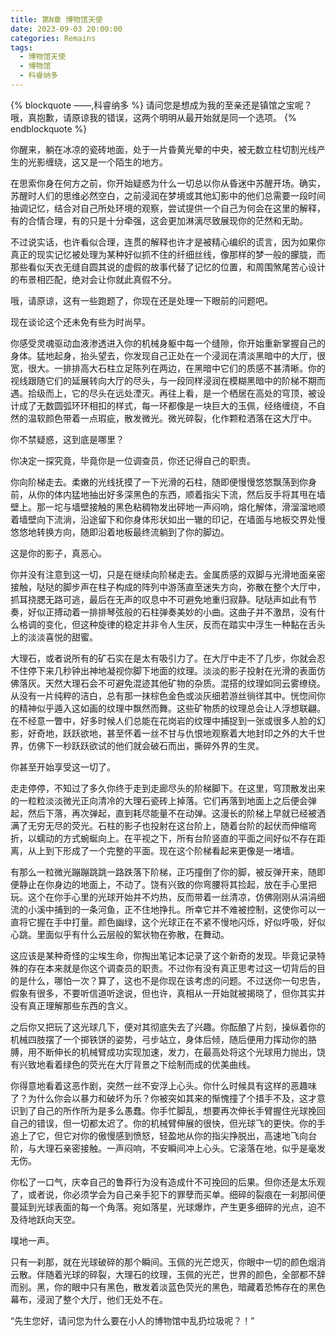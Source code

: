 ```yaml
---
title: 第N章 博物馆天使
date: 2023-09-03 20:00:00
categories: Remains
tags:
  - 博物馆天使
  - 博物馆
  - 科睿纳多
---
```


<!-- # 第N章 博物馆天使 -->

{% blockquote ——,科睿纳多 %}
请问您是想成为我的至亲还是镇馆之宝呢？哦，真抱歉，请原谅我的错误，这两个明明从最开始就是同一个选项。
{% endblockquote %}

<!-- more -->

<!-- # 博物馆天使生前时馆长就是把他一半当展品一半当儿子看待的 -->

你醒来，躺在冰凉的瓷砖地面，处于一片昏黄光晕的中央，被无数立柱切割光线产生的光影缠绕，这又是一个陌生的地方。

在思索你身在何方之前，你开始疑惑为什么一切总以你从昏迷中苏醒开场。确实，苏醒时人们的思维必然空白，之前浸润在梦境或其他幻影中的他们总需要一段时间抽调记忆，结合对自己所处环境的观察，尝试提供一个自己为何会在这里的解释，有的合情合理，有的只是十分牵强，这会更加淋漓尽致展现你的茫然和无助。

不过说实话，也许看似合理，连贯的解释也许才是被精心编织的谎言，因为如果你真正的现实记忆被处理为某种好似抓不住的纤细丝线，像那样的梦一般的朦胧，而那些看似天衣无缝自圆其说的虚假的故事代替了记忆的位置，和周围煞尾苦心设计的布景相匹配，绝对会让你就此真假不分。

<!-- # 暗示了故事魔的存在，也可以理解为‘我’对自己这场复仇游戏的评价 -->

哦，请原谅，这有一些跑题了，你现在还是处理一下眼前的问题吧。

现在谈论这个还未免有些为时尚早。

你感受灵魂驱动血液渗透进入你的机械身躯中每一个缝隙，你开始重新掌握自己的身体。猛地起身，抬头望去，你发现自己正处在一个浸润在清淡黑暗中的大厅，很宽，很大。一排排高大石柱立足陈列在两边，在黑暗中它们的质感不甚清晰。你的视线跟随它们的延展转向大厅的尽头，与一段同样浸润在模糊黑暗中的阶梯不期而遇。拾级而上，它的尽头在远处湮灭。再往上看，是一个栖居在高处的穹顶，被设计成了无数圆弧环环相扣的样式，每一环都像是一块巨大的玉佩，经络缠绕，不自然的温软颜色带着一点瑕疵，散发微光。微光碎裂，化作颗粒洒落在这大厅中。

 <!-- # 记住这些陈设，都是博物馆天使的机关 -->

你不禁疑惑，这到底是哪里？

你决定一探究竟，毕竟你是一位调查员，你还记得自己的职责。

你向阶梯走去。柔嫩的光线抚摸了一下光滑的石柱，随即便慢慢悠悠飘荡到你身前，从你的体内猛地抽出好多深黑色的东西，顺着指尖下流，然后反手将其甩在墙壁上。那一坨与墙壁接触的黑色粘稠物发出砰地一声闷响，熔化解体，滑溜溜地顺着墙壁向下流淌，沿途留下和你身体形状如出一辙的印记，在墙面与地板交界处慢悠悠地转换方向，随即沿着地板最终流躺到了你的脚边。

<!-- # 可以把这段文字解读为通感，也可以理解为这是对盘踞在‘你’身上的质感粘稠的‘我’的暗示，理解成故事魔其实也没有问题 -->

这是你的影子，真恶心。

你并没有注意到这一切，只是在继续向阶梯走去。金属质感的双脚与光滑地面亲密接触，哒哒的脚步声在柱子构成的阵列中游荡直至迷失方向，弥散在整个大厅中，抓耳挠腮无路可逃，最后在无声的叹息中不可避免地重归寂静。哒哒声如此有节奏，好似正搏动着一排排琴弦般的石柱弹奏美妙的小曲。这曲子并不激昂，没有什么格调的变化，但这种旋律的稳定并非令人生厌，反而在踏实中浮生一种黏在舌头上的淡淡喜悦的甜蜜。

大理石，或者说所有的矿石实在是太有吸引力了。在大厅中走不了几步，你就会忍不住停下来几秒钟出神地凝视你脚下地面的纹理。淡淡的影子投射在光滑的表面仿佛落灰。天然大理石会不可避免混迹其他矿物的杂质。混搭的纹理如同云雾缭绕。从没有一片纯粹的洁白，总有那一抹棕色金色或淡灰细若游丝徜徉其中。恍惚间你的精神似乎遁入这如画的纹理中飘然而舞。这些矿物质的纹理总会让人浮想联翩。在不经意一瞥中，好多时候人们总能在花岗岩的纹理中捕捉到一张或很多人脸的幻影，好奇地，跃跃欲地，甚至怀着一丝不甘与仇恨地观察着大地封印之外的大千世界，仿佛下一秒跃跃欲试的他们就会破石而出，撕碎外界的生灵。

<!-- # 为下文墙壁地板转换为显示屏做铺垫 -->

你甚至开始享受这一切了。

走走停停，不知过了多久你终于走到走廊尽头的阶梯脚下。在这里，穹顶散发出来的一粒粒淡淡微光正向清冷的大理石瓷砖上掉落。它们再落到地面上之后便会弹起，然后下落，再次弹起，直到耗尽能量不在动弹。这漫长的阶梯上早就已经被洒满了无穷无尽的荧光。石柱的影子也投射在这台阶上，随着台阶的起伏而伸缩弯折，以蠕动的方式蜿蜒向上。在平视之下，所有台阶竖直的平面之间好似不存在距离，从上到下形成了一个完整的平面。现在这个阶梯看起来更像是一堵墙。

有那么一粒微光蹦蹦跳跳一路跌落下阶梯，正巧撞倒了你的脚，被反弹开来，随即便静止在你身边的地面上，不动了。饶有兴致的你弯腰将其捡起，放在手心里把玩。这个在你手心里的光球开始并不灼热，反而带着一丝清凉，仿佛刚刚从涓涓细流的小溪中捕到的一条河鱼，正不住地挣扎。所幸它并不难被控制，这使你可以一直将它握在手中打量。颜色幽绿，这个光球正在不紧不慢地闪烁，好似呼吸，好似心跳。里面似乎有什么云层般的絮状物在弥散，在舞动。

<!-- # 这个是博物馆天使在制作巨型骨架时切割灵魂产生的碎屑  -->

<!-- # 这个明明就是对灵魂的描写，在这里暗示已经很明显了 -->

这应该是某种奇怪的尘埃生命，你掏出笔记本记录了这个新奇的发现。毕竟记录特殊的存在本来就是你这个调查员的职责。不过你有没有真正思考过这一切背后的目的是什么，哪怕一次？算了，这也不是你现在该考虑的问题。不过送你一句忠告，假象有很多，不要听信道听途说，但也许，真相从一开始就被揭晓了，但你其实并没有真正理解那些东西的含义。

<!-- # 做调查员，打败邪恶的哥哥，天使对战恶魔的故事从一开始就是真相。 -->

之后你又把玩了这光球几下，便对其彻底失去了兴趣。你酝酿了片刻，操纵着你的机械四肢摆了一个掷铁饼的姿势，弓步站立，身体后倾，随后便用力挥动你的胳膊，用不断伸长的机械臂成功实现加速，发力，在最高处将这个光球用力抛出，饶有兴致地看着绿色的荧光在大厅背景之下绘制而成的优美曲线。

你得意地看着这恶作剧，突然一丝不安浮上心头。你什么时候具有这样的恶趣味了？为什么你会以暴力和破坏为乐？你被突如其来的惭愧撞了个措手不及，这才意识到了自己的所作所为是多么愚蠢。你手忙脚乱，想要再次伸长手臂握住光球挽回自己的错误，但一切都太迟了。你的机械臂伸展的很快，但光球飞的更快。你的手追上了它，但它对你的傲慢感到愤怒，轻盈地从你的指尖挣脱出，高速地飞向台阶，与大理石亲密接触。一声闷响，不安瞬间冲上心头。它滚落在地，似乎是毫发无伤。

你松了一口气，庆幸自己的鲁莽行为没有造成什不可挽回的后果。但你还是太乐观了，或者说，你必须学会为自己亲手犯下的罪孽而买单。细碎的裂痕在一刹那间便蔓延到光球表面的每一个角落。宛如落星，光球爆炸，产生更多细碎的光点，迫不及待地跃向天空。

噗地一声。

只有一刹那，就在光球破碎的那个瞬间。玉佩的光芒熄灭，你眼中一切的颜色烟消云散。伴随着光球的碎裂，大理石的纹理，玉佩的光芒，世界的颜色，全部都不辞而别。黑，你的眼中只有黑色，散发着淡蓝色荧光的黑色，暗藏着恐怖存在的黑色幕布，浸润了整个大厅，他们无处不在。

“先生您好，请问您为什么要在小人的博物馆中乱扔垃圾呢？！”
